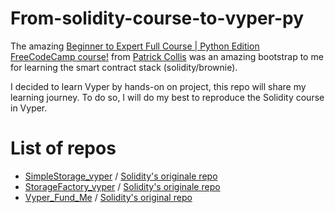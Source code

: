 # From-solidity-course-to-vyper-py

The amazing [Beginner to Expert Full Course | Python Edition FreeCodeCamp course!](https://www.youtube.com/watch?v=M576WGiDBdQ) from [Patrick Collis](https://github.com/PatrickAlphaC) was an amazing bootstrap to me for learning the smart contract stack (solidity/brownie).

I decided to learn Vyper by hands-on on project, this repo will share my learning journey. To do so, I will do my best to reproduce the Solidity course in Vyper.

# List of repos
 - [SimpleStorage_vyper](https://github.com/AlexChalard/SimpleStorage_vyper) / [Solidity's originale repo](https://github.com/PatrickAlphaC/simple_storage)
 - [StorageFactory_vyper](https://github.com/AlexChalard/StorageFactory_vyper) / [Solidity's originale repo](https://github.com/PatrickAlphaC/storage_factory)
 - [Vyper_Fund_Me](https://github.com/AlexChalard/fund_me_vyper) / [Solidity's original repo](https://github.com/PatrickAlphaC/brownie_fund_me)

